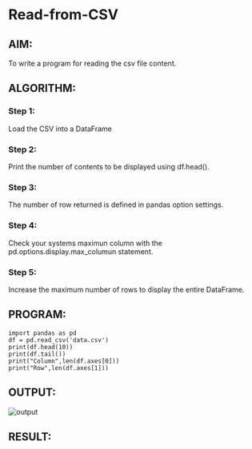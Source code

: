 # Read-from-CSV

## AIM:
To write a program for reading the csv file content.
## ALGORITHM:
### Step 1:
Load the CSV into a DataFrame
### Step 2:
Print the number of contents to be displayed using df.head().
### Step 3:
The number of row returned is defined in pandas option settings.
### Step 4:
Check your systems maximun column with the pd.options.display.max_columun statement.
### Step 5:
Increase the maximum number of rows to display the entire DataFrame.

## PROGRAM:
~~~
import pandas as pd
df = pd.read_csv('data.csv')
print(df.head(10))
print(df.tail())
print("Column",len(df.axes[0]))
print("Row",len(df.axes[1]))
~~~
## OUTPUT:
![output](eddy.png)
## RESULT:
